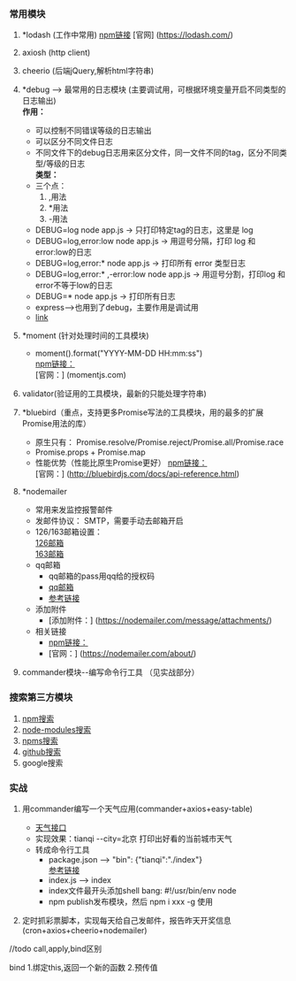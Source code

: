 ### 常用模块

1. *lodash (工作中常用)
        [npm链接](https://www.npmjs.com/package/lodash)        [官网] (https://lodash.com/)  
2. axiosh (http client)
3. cheerio (后端jQuery,解析html字符串)
4. *debug --> 最常用的日志模块 (主要调试用，可根据环境变量开启不同类型的日志输出)     
    **作用：**  
    - 可以控制不同错误等级的日志输出  
    - 可以区分不同文件日志  
    - 不同文件下的debug日志用来区分文件，同一文件不同的tag，区分不同类型/等级的日志  
    **类型：**   
    - 三个点：
        1. ,用法
        2. *用法
        3. -用法     
    - DEBUG=log     node app.js                    -> 只打印特定tag的日志，这里是 log 
    - DEBUG=log,error:low   node app.js            -> 用逗号分隔，打印 log 和 error:low的日志      
    - DEBUG=log,error:*   node app.js              -> 打印所有 error 类型日志
    - DEBUG=log,error:* ,-error:low  node app.js   -> 用逗号分割，打印log 和  error不等于low的日志
    - DEBUG=*    node app.js                        -> 打印所有日志
    - express-->也用到了debug，主要作用是调试用  
    - [link ](https://zhuanlan.zhihu.com/p/29628849)  

5. *moment (针对处理时间的工具模块)       
    -  moment().format("YYYY-MM-DD HH:mm:ss")    
    [npm链接：](https://www.npmjs.com/package/moment)        
    [官网：] (momentjs.com)    
6. validator(验证用的工具模块，最新的只能处理字符串)  
7. *bluebird（重点，支持更多Promise写法的工具模块，用的最多的扩展Promise用法的库）
    - 原生只有： Promise.resolve/Promise.reject/Promise.all/Promise.race
    - Promise.props + Promise.map
    - 性能优势（性能比原生Promise更好）
    [npm链接：](https://www.npmjs.com/package/bluebird)          
    [官网：] (http://bluebirdjs.com/docs/api-reference.html)     
8. *nodemailer  
    - 常用来发监控报警邮件
    - 发邮件协议： SMTP，需要手动去邮箱开启
    - 126/163邮箱设置：  
        [126邮箱 ](http://help.163.com/09/0219/10/52GOPOND007536NI.html)    
        [163邮箱 ](http://help.163.com/09/0219/10/52GOPOND007536NI.html)  
    - qq邮箱
        - qq邮箱的pass用qq给的授权码  
        - [qq邮箱](https://kf.qq.com/faq/120322fu63YV130422nqIrqu.html)    
        - [参考链接](http://www.lovebxm.com/2017/07/21/node-mail/) 
    - 添加附件
        -  [添加附件：] (https://nodemailer.com/message/attachments/) 
    - 相关链接  
       - [npm链接：](https://www.npmjs.com/package/nodemailer)            
       - [官网：] (https://nodemailer.com/about/)  
9. commander模块--编写命令行工具 （见实战部分） 

###  搜索第三方模块

1. [npm搜索 ](https://www.npmjs.com/search?q=xxx)
2. [node-modules搜索 ](http://node-modules.com/search?u=&q=xxx)
3. [npms搜索 ](https://npms.io/search?q=xxx)
4. [github搜索 ](https://github.com/search?l=JavaScript&q=xxx&type=Repositories&utf8=%E2%9C%93)
5. google搜索

###   实战

1. 用commander编写一个天气应用(commander+axios+easy-table) 
    - [天气接口](http://www.sojson.com/open/api/weather/json.shtml?city=%E5%8C%97%E4%BA%AC)
    - 实现效果：tianqi --city=北京 打印出好看的当前城市天气
    - 转成命令行工具
       - package.json --> "bin": {"tianqi":"./index"}    
         [参考链接](https://docs.npmjs.com/files/package.json#bin)
       - index.js --> index
       - index文件最开头添加shell bang: #!/usr/bin/env node
       - npm publish发布模块，然后 npm i xxx -g 使用

2. 定时抓彩票脚本，实现每天给自己发邮件，报告昨天开奖信息(cron+axios+cheerio+nodemailer)




//todo  call,apply,bind区别

bind
    1.绑定this,返回一个新的函数
    2.预传值